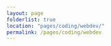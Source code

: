```yaml
---
layout: page
folderlist: true
location: "pages/coding/webdev/"
permalink: /pages/coding/webdev
---
```


